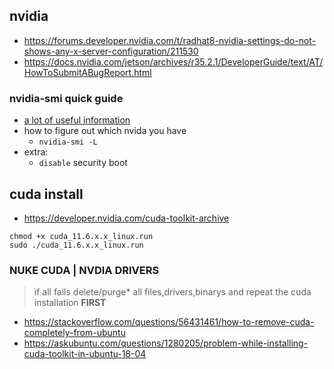 ## nvidia

- <https://forums.developer.nvidia.com/t/radhat8-nvidia-settings-do-not-shows-any-x-server-configuration/211530>
- <https://docs.nvidia.com/jetson/archives/r35.2.1/DeveloperGuide/text/AT/HowToSubmitABugReport.html>

### nvidia-smi quick guide

- [a lot of useful information](https://askubuntu.com/questions/524242/how-to-find-out-which-nvidia-gpu-i-have)
- how to figure out which nvida you have
  - `nvidia-smi -L`
- extra:
  - `disable` security boot

## cuda install

- <https://developer.nvidia.com/cuda-toolkit-archive>

```
chmod +x cuda_11.6.x.x_linux.run
sudo ./cuda_11.6.x.x_linux.run
```

### NUKE CUDA | NVDIA DRIVERS

> if all fails delete/purge\* all files,drivers,binarys and repeat the cuda installation **FIRST**

- <https://stackoverflow.com/questions/56431461/how-to-remove-cuda-completely-from-ubuntu>
- <https://askubuntu.com/questions/1280205/problem-while-installing-cuda-toolkit-in-ubuntu-18-04>
